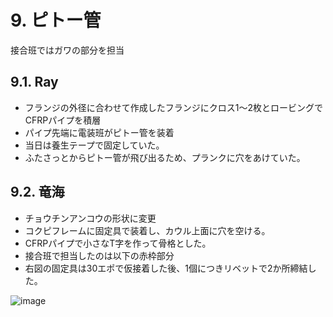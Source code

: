 # 9. ピトー管
接合班ではガワの部分を担当
## 9.1. Ray
- フランジの外径に合わせて作成したフランジにクロス1～2枚とロービングでCFRPパイプを積層
- パイプ先端に電装班がピトー管を装着
- 当日は養生テープで固定していた。
- ふたさっとからピトー管が飛び出るため、プランクに穴をあけていた。

## 9.2. 竜海
- チョウチンアンコウの形状に変更
- コクピフレームに固定具で装着し、カウル上面に穴を空ける。
- CFRPパイプで小さなT字を作って骨格とした。
- 接合班で担当したのは以下の赤枠部分
- 右図の固定具は30エポで仮接着した後、1個につきリベットで2か所締結した。

![image](https://github.com/user-attachments/assets/66f82a09-0658-461d-b2a1-1940495b0f55)
